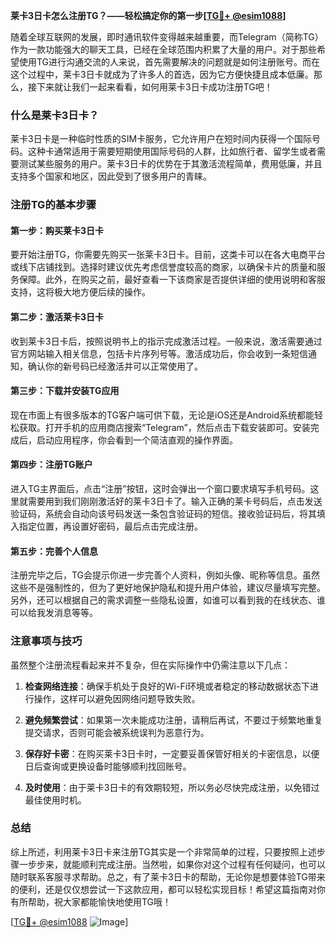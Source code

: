 **莱卡3日卡怎么注册TG？——轻松搞定你的第一步[[TG💪+ @esim1088](https://t.me/s/esim1088)]**

随着全球互联网的发展，即时通讯软件变得越来越重要，而Telegram（简称TG）作为一款功能强大的聊天工具，已经在全球范围内积累了大量的用户。对于那些希望使用TG进行沟通交流的人来说，首先需要解决的问题就是如何注册账号。而在这个过程中，莱卡3日卡就成为了许多人的首选，因为它方便快捷且成本低廉。那么，接下来就让我们一起来看看，如何用莱卡3日卡成功注册TG吧！

### 什么是莱卡3日卡？

莱卡3日卡是一种临时性质的SIM卡服务，它允许用户在短时间内获得一个国际号码。这种卡通常适用于需要短期使用国际号码的人群，比如旅行者、留学生或者需要测试某些服务的用户。莱卡3日卡的优势在于其激活流程简单，费用低廉，并且支持多个国家和地区，因此受到了很多用户的青睐。

### 注册TG的基本步骤

#### 第一步：购买莱卡3日卡
要开始注册TG，你需要先购买一张莱卡3日卡。目前，这类卡可以在各大电商平台或线下店铺找到。选择时建议优先考虑信誉度较高的商家，以确保卡片的质量和服务保障。此外，在购买之前，最好查看一下该商家是否提供详细的使用说明和客服支持，这将极大地方便后续的操作。

#### 第二步：激活莱卡3日卡
收到莱卡3日卡后，按照说明书上的指示完成激活过程。一般来说，激活需要通过官方网站输入相关信息，包括卡片序列号等。激活成功后，你会收到一条短信通知，确认你的新号码已经激活并可以正常使用了。

#### 第三步：下载并安装TG应用
现在市面上有很多版本的TG客户端可供下载，无论是iOS还是Android系统都能轻松获取。打开手机的应用商店搜索“Telegram”，然后点击下载安装即可。安装完成后，启动应用程序，你会看到一个简洁直观的操作界面。

#### 第四步：注册TG账户
进入TG主界面后，点击“注册”按钮，这时会弹出一个窗口要求填写手机号码。这里就需要用到我们刚刚激活好的莱卡3日卡了。输入正确的莱卡号码后，点击发送验证码，系统会自动向该号码发送一条包含验证码的短信。接收验证码后，将其填入指定位置，再设置好密码，最后点击完成注册。

#### 第五步：完善个人信息
注册完毕之后，TG会提示你进一步完善个人资料，例如头像、昵称等信息。虽然这些不是强制性的，但为了更好地保护隐私和提升用户体验，建议尽量填写完整。另外，还可以根据自己的需求调整一些隐私设置，如谁可以看到我的在线状态、谁可以给我发消息等等。

### 注意事项与技巧

虽然整个注册流程看起来并不复杂，但在实际操作中仍需注意以下几点：

1. **检查网络连接**：确保手机处于良好的Wi-Fi环境或者稳定的移动数据状态下进行操作，这样可以避免因网络问题导致失败。
   
2. **避免频繁尝试**：如果第一次未能成功注册，请稍后再试，不要过于频繁地重复提交请求，否则可能会被系统误判为恶意行为。
   
3. **保存好卡密**：在购买莱卡3日卡时，一定要妥善保管好相关的卡密信息，以便日后查询或更换设备时能够顺利找回账号。

4. **及时使用**：由于莱卡3日卡的有效期较短，所以务必尽快完成注册，以免错过最佳使用时机。

### 总结

综上所述，利用莱卡3日卡来注册TG其实是一个非常简单的过程，只要按照上述步骤一步步来，就能顺利完成注册。当然啦，如果你对这个过程有任何疑问，也可以随时联系客服寻求帮助。总之，有了莱卡3日卡的帮助，无论你是想要体验TG带来的便利，还是仅仅想尝试一下这款应用，都可以轻松实现目标！希望这篇指南对你有所帮助，祝大家都能愉快地使用TG哦！

[[TG💪+ @esim1088](https://t.me/s/esim1088) ![Image](https://i.postimg.cc/4NQfJmqS/Snipaste-2025-05-13-00-14-12.png)]